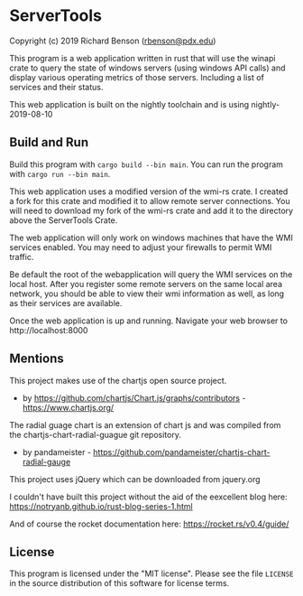 # ServerTools
Copyright (c) 2019 Richard Benson (rbenson@pdx.edu)

This program is a web application written in rust that will use the winapi crate to query the state of windows servers (using windows API calls) and display various operating metrics of those servers.
Including a list of services and their status.

This web application is built on the nightly toolchain and is using nightly-2019-08-10

## Build and Run
Build this program with `cargo build --bin main`. You can run the program with `cargo run --bin main`.

This web application uses a modified version of the wmi-rs crate. I created a fork for this crate and modified it to allow remote server connections. You will need to download my fork of the wmi-rs crate
and add it to the directory above the ServerTools Crate.

The web application will only work on windows machines that have the WMI services enabled. You may need to adjust your firewalls to permit WMI traffic.

Be default the root of the webapplication will query the WMI services on the local host. After you register some remote servers on the same local area network,
you should be able to view their wmi information as well, as long as their services are available. 

Once the web application is up and running. Navigate your web browser to http://localhost:8000


## Mentions
This project makes use of the chartjs open source project.
- by https://github.com/chartjs/Chart.js/graphs/contributors - https://www.chartjs.org/

The radial guage chart is an extension of chart js and was compiled from the chartjs-chart-radial-guague git repository.
- by pandameister - https://github.com/pandameister/chartjs-chart-radial-gauge

This project uses jQuery which can be downloaded from jquery.org

I couldn't have built this project without the aid of the eexcellent blog here:
https://notryanb.github.io/rust-blog-series-1.html

And of course the rocket documentation here:
https://rocket.rs/v0.4/guide/


## License
This program is licensed under the "MIT license". Please see the file `LICENSE` in the source distribution of this software for license terms.